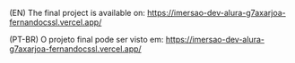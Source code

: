 (EN) The final project is available on: https://imersao-dev-alura-g7axarjoa-fernandocssl.vercel.app/

(PT-BR) O projeto final pode ser visto em: https://imersao-dev-alura-g7axarjoa-fernandocssl.vercel.app/
